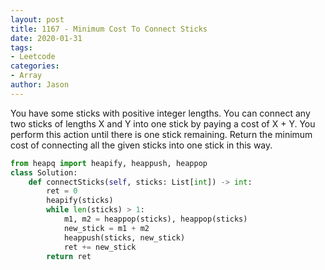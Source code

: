 ```yaml
---
layout: post
title: 1167 - Minimum Cost To Connect Sticks
date: 2020-01-31
tags:
- Leetcode
categories:
- Array
author: Jason
---
```

You have some sticks with positive integer lengths. You can connect any two sticks of lengths X and Y into one stick by paying a cost of X + Y.  You perform this action until there is one stick remaining. Return the minimum cost of connecting all the given sticks into one stick in this way.

```python
from heapq import heapify, heappush, heappop
class Solution:
    def connectSticks(self, sticks: List[int]) -> int:
        ret = 0
        heapify(sticks)
        while len(sticks) > 1:
            m1, m2 = heappop(sticks), heappop(sticks)
            new_stick = m1 + m2
            heappush(sticks, new_stick)
            ret += new_stick
        return ret
```
